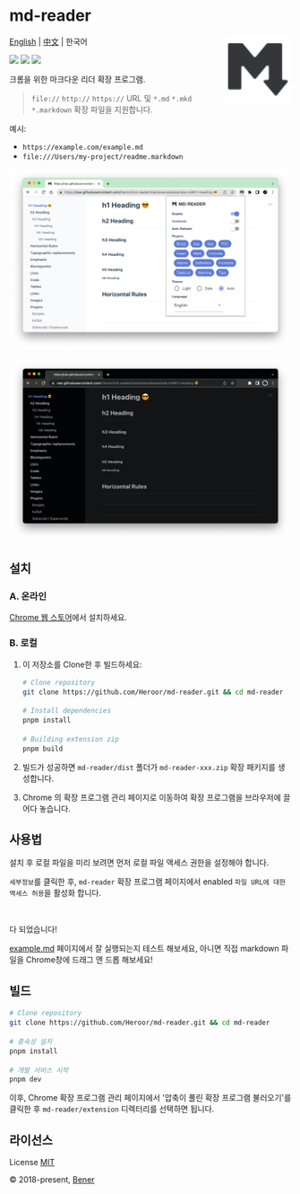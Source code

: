 # md-reader

<img src="./src/images/logo.svg" align="right" width="120">

[English](./README.md) | [中文](./README-cn.md) | 한국어

[![](https://badgen.net/chrome-web-store/v/medapdbncneneejhbgcjceippjlfkmkg?icon=chrome&color=607cd2)](https://chrome.google.com/webstore/detail/md-reader/medapdbncneneejhbgcjceippjlfkmkg) [![](https://badgen.net/chrome-web-store/stars/medapdbncneneejhbgcjceippjlfkmkg?icon=chrome&color=607cd2)](https://chrome.google.com/webstore/detail/md-reader/medapdbncneneejhbgcjceippjlfkmkg) [![](https://badgen.net/chrome-web-store/users/medapdbncneneejhbgcjceippjlfkmkg?icon=chrome&color=607cd2)](https://chrome.google.com/webstore/detail/md-reader/medapdbncneneejhbgcjceippjlfkmkg)

크롬을 위한 마크다운 리더 확장 프로그램.

> `file://` `http://` `https://` URL 및 `*.md` `*.mkd` `*.markdown` 확장 파일을 지원합니다.

예시:

- `https://example.com/example.md`
- `file:///Users/my-project/readme.markdown`

![배너1](./example/example-1.png)

![배너2](./example/example-2.png)

## 설치

### A. 온라인

[Chrome 웹 스토어](https://chrome.google.com/webstore/detail/md-reader/medapdbncneneejhbgcjceippjlfkmkg)에서 설치하세요.

### B. 로컬

1. 이 저장소를 Clone한 후 빌드하세요:

   ```bash
   # Clone repository
   git clone https://github.com/Heroor/md-reader.git && cd md-reader

   # Install dependencies
   pnpm install

   # Building extension zip
   pnpm build
   ```

2. 빌드가 성공하면 `md-reader/dist` 폴더가 `md-reader-xxx.zip` 확장 패키지를 생성합니다.

3. Chrome 의 확장 프로그램 관리 페이지로 이동하여 확장 프로그램을 브라우저에 끌어다 놓습니다.

## 사용법

설치 후 로컬 파일을 미리 보려면 먼저 로컬 파일 액세스 권한을 설정해야 합니다.

`세부정보`를 클릭한 후, `md-reader` 확장 프로그램 페이지에서 enabled `파일 URL에 대한 액세스 허용`을 활성화 합니다.

<br/>

다 되었습니다!

[example.md](https://raw.githubusercontent.com/Heroor/md-reader/main/example/example.md) 페이지에서 잘 실행되는지 테스트 해보세요, 아니면 직접 markdown 파일을 Chrome창에 드래그 앤 드롭 해보세요!

## 빌드

```bash
# Clone repository
git clone https://github.com/Heroor/md-reader.git && cd md-reader

# 종속성 설치
pnpm install

# 개발 서비스 시작
pnpm dev
```

이후, Chrome 확장 프로그램 관리 페이지에서 '압축이 풀린 확장 프로그램 불러오기'를 클릭한 후 `md-reader/extension` 디렉터리를 선택하면 됩니다.

## 라이선스

License [MIT](https://github.com/Heroor/md-reader/blob/master/LICENSE)

© 2018-present, [Bener](https://github.com/Heroor)
